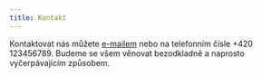 ```yaml
---
title: Kontakt
---
```


Kontaktovat nás můžete [e-mailem](mailto:email@example.com) nebo na telefonním čísle +420 123456789. Budeme se všem věnovat bezodkladně a naprosto vyčerpávajícím způsobem.